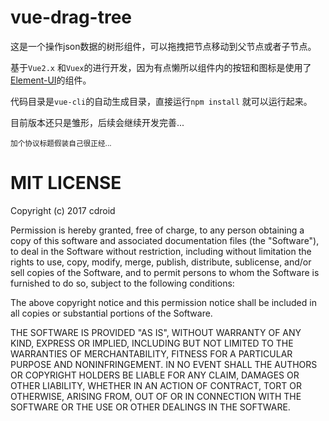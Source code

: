 # vue-drag-tree
这是一个操作json数据的树形组件，可以拖拽把节点移动到父节点或者子节点。

基于`Vue2.x` 和`Vuex`的进行开发，因为有点懒所以组件内的按钮和图标是使用了[Element-UI](https://github.com/ElemeFE/element "Element-UI")的组件。

代码目录是`vue-cli`的自动生成目录，直接运行`npm install` 就可以运行起来。

目前版本还只是雏形，后续会继续开发完善...

<small> 加个协议标题假装自己很正经... </small>


# MIT LICENSE
Copyright (c) 2017 cdroid

Permission is hereby granted, free of charge, to any person obtaining a copy
of this software and associated documentation files (the "Software"), to deal
in the Software without restriction, including without limitation the rights
to use, copy, modify, merge, publish, distribute, sublicense, and/or sell
copies of the Software, and to permit persons to whom the Software is
furnished to do so, subject to the following conditions:

The above copyright notice and this permission notice shall be included in all
copies or substantial portions of the Software.

THE SOFTWARE IS PROVIDED "AS IS", WITHOUT WARRANTY OF ANY KIND, EXPRESS OR
IMPLIED, INCLUDING BUT NOT LIMITED TO THE WARRANTIES OF MERCHANTABILITY,
FITNESS FOR A PARTICULAR PURPOSE AND NONINFRINGEMENT. IN NO EVENT SHALL THE
AUTHORS OR COPYRIGHT HOLDERS BE LIABLE FOR ANY CLAIM, DAMAGES OR OTHER
LIABILITY, WHETHER IN AN ACTION OF CONTRACT, TORT OR OTHERWISE, ARISING FROM,
OUT OF OR IN CONNECTION WITH THE SOFTWARE OR THE USE OR OTHER DEALINGS IN THE
SOFTWARE.

